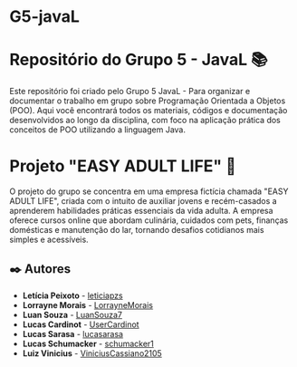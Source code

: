 # G5-javaL

# Repositório do Grupo 5 - JavaL 📚

Este repositório foi criado pelo Grupo 5 JavaL - Para organizar e documentar o trabalho em grupo sobre Programação Orientada a Objetos (POO). 
Aqui você encontrará todos os materiais, códigos e documentação desenvolvidos ao longo da disciplina, com foco na aplicação prática dos 
conceitos de POO utilizando a linguagem Java.

# Projeto "EASY ADULT LIFE" 📜
O projeto do grupo se concentra em uma empresa fictícia chamada "EASY ADULT LIFE", criada com o intuito de auxiliar jovens e recém-casados 
a aprenderem habilidades práticas essenciais da vida adulta. A empresa oferece cursos online que abordam culinária, cuidados com pets, 
finanças domésticas e manutenção do lar, tornando desafios cotidianos mais simples e acessíveis.

## ✒️ Autores
- **Letícia Peixoto** - [leticiapzs](https://github.com/leticiapzs)
- **Lorrayne Morais** - [LorrayneMorais](https://github.com/LorrayneMorais)
- **Luan Souza** - [LuanSouza7](https://github.com/LuanSouza7)
- **Lucas Cardinot** - [UserCardinot](https://github.com/UserCardinot)
- **Lucas Sarasa** - [lucasarasa](https://github.com/lucasarasa)
- **Lucas Schumacker** - [schumacker1](https://github.com/schumacker1)
- **Luiz Vinicius** - [ViniciusCassiano2105](https://github.com/ViniciusCassiano2105)

